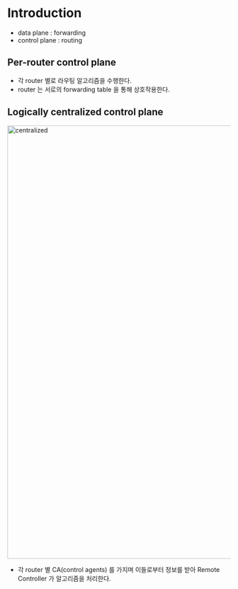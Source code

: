 # Introduction

* data plane : forwarding
* control plane : routing

## Per-router control plane

* 각 router 별로 라우팅 알고리즘을 수행한다.
* router 는 서로의 forwarding table 을 통해 상호작용한다.

## Logically centralized control plane

<img width="978" alt="centralized" src="https://user-images.githubusercontent.com/48989903/146170561-80b01b89-a334-45ee-8b67-b1e5c10b060b.png">

* 각 router 별 CA(control agents) 를 가지며 이들로부터 정보를 받아 Remote Controller 가 알고리즘을 처리한다.
